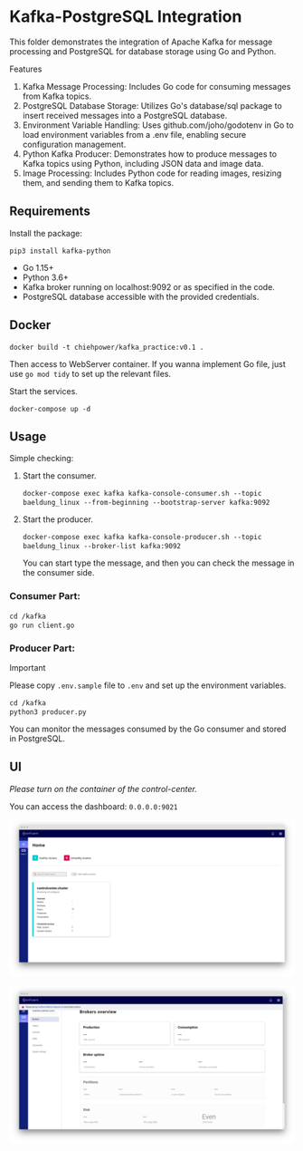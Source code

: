 # Kafka-PostgreSQL Integration

This folder demonstrates the integration of Apache Kafka for message processing and PostgreSQL for database storage using Go and Python.

Features
1. Kafka Message Processing: Includes Go code for consuming messages from Kafka topics.
2. PostgreSQL Database Storage: Utilizes Go's database/sql package to insert received messages into a PostgreSQL database.
3. Environment Variable Handling: Uses github.com/joho/godotenv in Go to load environment variables from a .env file, enabling secure configuration management.
4. Python Kafka Producer: Demonstrates how to produce messages to Kafka topics using Python, including JSON data and image data.
5. Image Processing: Includes Python code for reading images, resizing them, and sending them to Kafka topics.

## Requirements

Install the package:

```
pip3 install kafka-python
```

- Go 1.15+
- Python 3.6+
- Kafka broker running on localhost:9092 or as specified in the code.
- PostgreSQL database accessible with the provided credentials.

## Docker

```
docker build -t chiehpower/kafka_practice:v0.1 .    
```

Then access to WebServer container. If you wanna implement Go file, just use `go mod tidy` to set up the relevant files.

Start the services.
```
docker-compose up -d
```

## Usage

Simple checking:

1. Start the consumer.
    ```
    docker-compose exec kafka kafka-console-consumer.sh --topic baeldung_linux --from-beginning --bootstrap-server kafka:9092
    ```
2. Start the producer.
    ```
    docker-compose exec kafka kafka-console-producer.sh --topic baeldung_linux --broker-list kafka:9092
    ```
    You can start type the message, and then you can check the message in the consumer side.

### Consumer Part:

```
cd /kafka
go run client.go
```

### Producer Part:

> [!IMPORTANT]  
> Please copy `.env.sample` file to `.env` and set up the environment variables.

```
cd /kafka
python3 producer.py
```

You can monitor the messages consumed by the Go consumer and stored in PostgreSQL.

## UI

*Please turn on the container of the control-center.*

You can access the dashboard: `0.0.0.0:9021`

![](assets/1.png)

![](assets/2.png) 

